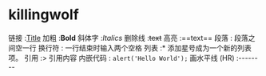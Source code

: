 # killingwolf

链接 :[Title](URL)
加粗 :**Bold**
斜体字 :*Italics*
删除线 :~~text~~
高亮 :==text==
段落 : 段落之间空一行
换行符 : 一行结束时输入两个空格
列表 :* 添加星号成为一个新的列表项。
引用 :> 引用内容
内嵌代码 : `alert('Hello World');`
画水平线 (HR) :--------
